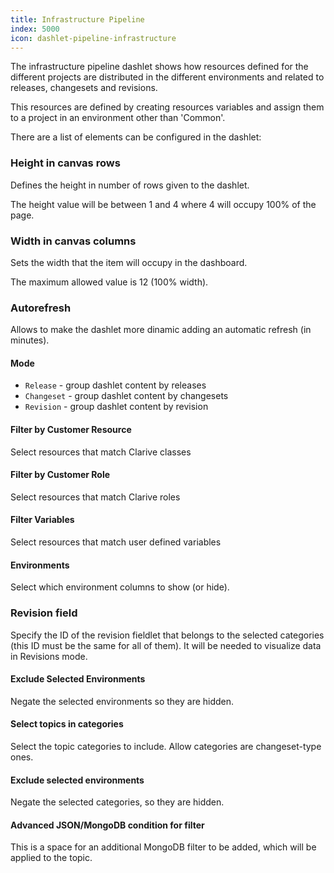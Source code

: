 ```yaml
---
title: Infrastructure Pipeline
index: 5000
icon: dashlet-pipeline-infrastructure
---
```


The infrastructure pipeline dashlet shows how resources defined for the different projects are distributed in the
different environments and related to releases, changesets and revisions.

This resources are defined by creating resources variables and assign them to a project in an environment other than 'Common'.

There are a list of elements can be configured in the dashlet:

### Height in canvas rows

Defines the height in number of rows given to the dashlet.

The height value will be between 1 and 4 where 4 will occupy 100% of the page.

### Width in canvas columns

Sets the width that the item will occupy in the dashboard.

The maximum allowed value is 12 (100% width).

### Autorefresh

Allows to make the dashlet more dinamic adding an automatic refresh (in minutes).

#### Mode

- `Release` - group dashlet content by releases
- `Changeset` - group dashlet content by changesets
- `Revision` - group dashlet content by revision

#### Filter by Customer Resource

Select resources that match Clarive classes

#### Filter by Customer Role

Select resources that match Clarive roles

#### Filter Variables

Select resources that match user defined variables

#### Environments

Select which environment columns to show (or hide).

### Revision field

Specify the ID of the revision fieldlet that belongs to the selected categories (this ID must be the same for all of
them). It will be needed to visualize data in Revisions mode.

#### Exclude Selected Environments

Negate the selected environments so they are hidden.

#### Select topics in categories

Select the topic categories to include. Allow categories are changeset-type ones.

#### Exclude selected environments

Negate the selected categories, so they are hidden.

#### Advanced JSON/MongoDB condition for filter

This is a space for an additional MongoDB filter to be added, which will be applied to the topic.
